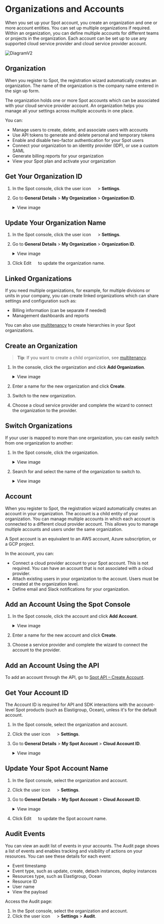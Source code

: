 # Organizations and Accounts

When you set up your Spot account, you create an organization and one or more account entities. You can set up multiple organizations if required. Within an organization, you can define multiple accounts for different teams or projects in the organization. Each account can be set up to use any supported cloud service provider and cloud service provider account.

![DiagramV2](https://github.com/user-attachments/assets/2f7f8bb8-8563-41f6-97ea-a4c98eb589ca)

## Organization

When you register to Spot, the registration wizard automatically creates an organization. The name of the organization is the company name entered in the sign up form.

The organization holds one or more Spot accounts which can be associated with your cloud service provider account. An organization helps you manage all your settings across multiple accounts in one place.

You can:

- Manage users to create, delete, and associate users with accounts
- Use API tokens to generate and delete personal and temporary tokens
- Enable and disable two-factor authentication for your Spot users
- Connect your organization to an identity provider (IDP), or use a custom SAML
- Generate billing reports for your organization
- View your Spot plan and activate your organization

## Get Your Organization ID

1. In the Spot console, click the user icon <img height="14" src="https://docs.spot.io/administration/_media/usericon.png">  > **Settings**.
2. Go to **General Details** > **My Organization** > **Organization ID**.
   <details>
    <summary markdown="span">View image</summary>

     <img height="400" src="https://github.com/user-attachments/assets/faae59f5-123a-41a2-bd31-c2be6c471856" />

   </details>

## Update Your Organization Name

1. In the Spot console, click the user icon <img height="14" src="https://docs.spot.io/administration/_media/usericon.png">  > **Settings**.
2. Go to **General Details** > **My Organization** > **Organization ID**.
   <details>
    <summary markdown="span">View image</summary>

     <img height="400" src="https://github.com/user-attachments/assets/faae59f5-123a-41a2-bd31-c2be6c471856" />

   </details>

3. Click Edit <img height="14" src="https://github.com/user-attachments/assets/07c5484f-c695-464b-837d-2ce9345800f9"> to update the organization name.

## Linked Organizations

If you need multiple organizations, for example, for multiple divisions or units in your company, you can create linked organizations which can share settings and configuration such as:

- Billing information (can be separate if needed)
- Management dashboards and reports

You can also use [multitenancy](administration/organizations/multitenancy) to create hierarchies in your Spot organizations.

## Create an Organization

> **Tip**: If you want to create a child organization, see [multitenancy](administration/organizations/multitenancy?id=create-a-child-organization).

1. In the console, click the organization and click **Add Organization**.

   <details>
    <summary markdown="span">View image</summary>

     <img width="300" src="https://github.com/user-attachments/assets/2682ac3c-8580-4c25-a869-911765f699a6" />

   </details>

2. Enter a name for the new organization and click **Create**.
3. Switch to the new organization.
4. Choose a cloud service provider and complete the wizard to connect the organization to the provider.

## Switch Organizations

If your user is mapped to more than one organization, you can easily switch from one organization to another:

1. In the Spot console, click the organization.
   
   <details>
    <summary markdown="span">View image</summary>

     <img width="300" src="https://github.com/user-attachments/assets/2682ac3c-8580-4c25-a869-911765f699a6" />

   </details>
   
3. Search for and select the name of the organization to switch to.

   <details>
    <summary markdown="span">View image</summary>

     <img width="300" src="https://github.com/user-attachments/assets/6afad223-581c-4121-9066-adc0755fa560" />
   </details>
   

## Account

When you register to Spot, the registration wizard automatically creates an account in your organization. The account is a child entity of your organization. You can manage multiple accounts in which each account is connected to a different cloud provider account. This allows you to manage multiple accounts and users under the same organization.

A Spot account is an equivalent to an AWS account, Azure subscription, or a GCP project.

In the account, you can:

- Connect a cloud provider account to your Spot account. This is not required. You can have an account that is not associated with a cloud provider.
- Attach existing users in your organization to the account. Users must be created at the organization level.
- Define email and Slack notifications for your organization.

## Add an Account Using the Spot Console

1. In the Spot console, click the account and click **Add Account**.
   
   <details>
    <summary markdown="span">View image</summary>

     <img width="300" src="https://github.com/user-attachments/assets/6439e166-20c9-4c9d-bc8f-9607ae31b36e" />


   </details>

2. Enter a name for the new account and click **Create**.
3. Choose a service provider and complete the wizard to connect the account to the provider.

## Add an Account Using the API

To add an account through the API, go to [Spot API – Create Account](https://docs.spot.io/api/#operation/OrganizationsAndAccountsCreateAccount).

## Get Your Account ID

The Account ID is required for API and SDK interactions with the account-level Spot products (such as Elastigroup, Ocean), unless it's for the default account.

1. In the Spot console, select the organization and account.
2. Click the user icon <img height="14" src="https://docs.spot.io/administration/_media/usericon.png">  > **Settings**.
3. Go to **General Details** > **My Spot Account** > **Cloud Account ID**.
   
   <details>
    <summary markdown="span">View image</summary>

      <img width="400" src="https://github.com/user-attachments/assets/9a0378a6-248b-4d06-a3cc-1351386d2a37" />

   </details>

## Update Your Spot Account Name

1. In the Spot console, select the organization and account.
2. Click the user icon <img height="14" src="https://docs.spot.io/administration/_media/usericon.png">  > **Settings**.
3. Go to **General Details** > **My Spot Account** > **Cloud Account ID**.
   
   <details>
    <summary markdown="span">View image</summary>

      <img width="400" src="https://github.com/user-attachments/assets/9a0378a6-248b-4d06-a3cc-1351386d2a37" />

   </details>

4. Click Edit <img height="14" src="https://github.com/user-attachments/assets/07c5484f-c695-464b-837d-2ce9345800f9"> to update the Spot account name.

## Audit Events

You can view an audit list of events in your accounts. The Audit page shows a list of events and enables tracking and visibility of actions on your resources. You can see these details for each event:
- Event timestamp
- Event type, such as update, create, detach instances, deploy instances
- Resources type, such as Elastigroup, Ocean
- Resource ID
- User name
- View the payload

Access the Audit page:
1. In the Spot console, select the organization and account.
2. Click the user icon <img height="14" src="https://docs.spot.io/administration/_media/usericon.png">  > **Settings** > **Audit**.
